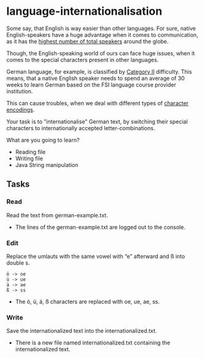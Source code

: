 # language-internationalisation

Some say, that English is way easier than other languages. For sure, native English-speakers have a huge advantage when
it comes to communication, as it has
the [highest number of total speakers](https://en.wikipedia.org/wiki/List_of_languages_by_total_number_of_speakers)
around the globe.

Though, the English-speaking world of ours can face huge issues, when it comes to the special characters present in
other languages.

German language, for example, is classified
by [Category II](https://www.fsi-language-courses.org/blog/fsi-language-difficulty/) difficulty. This means, that a
native English speaker needs to spend an average of 30 weeks to learn German based on the FSI language course provider
institution.

This can cause troubles, when we deal with different types
of [character encodings](https://en.wikipedia.org/wiki/Character_encoding).

Your task is to "internationalise" German text, by switching their special characters to internationally accepted
letter-combinations.

What are you going to learn?

* Reading file
* Writing file
* Java String manipulation

## Tasks

### Read

Read the text from german-example.txt.

* The lines of the german-example.txt are logged out to the console.

### Edit

Replace the umlauts with the same vowel with “e” afterward and ß into double s.

```
ö -> oe
ü -> ue
ä -> ae
ß -> ss
```

* The ö, ü, ä, ß characters are replaced with oe, ue, ae, ss.

### Write

Save the internationalized text into the internationalized.txt.

* There is a new file named internationalized.txt containing the internationalized text.
